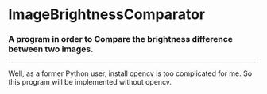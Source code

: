 # ImageBrightnessComparator
### A program in order to Compare the brightness difference between two images.

---

Well, as a former Python user, install opencv is too complicated for me. So this program will be implemented without opencv.
